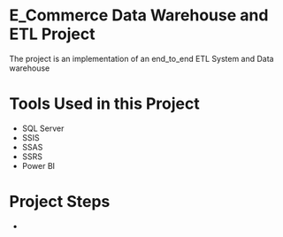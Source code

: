 # E_Commerce Data Warehouse and ETL Project
The project is an implementation of an end_to_end ETL System and Data warehouse 
# Tools Used in this Project 
- SQL Server
- SSIS
- SSAS
- SSRS
- Power BI
# Project Steps
- 
